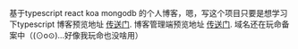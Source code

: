 基于typescript react koa mongodb 的个人博客，嗯，写这个项目只要是想学习下typescript
博客预览地址 [传送门](http://132.232.34.190).
博客管理端预览地址 [传送门](http://132.232.34.190/admin).
域名还在玩命备案中（(⊙o⊙)…好像我玩命也没啥用）


